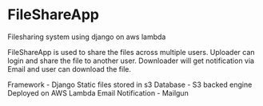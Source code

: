 # FileShareApp
Filesharing system using django on aws lambda

FileShareApp is used to share the files across multiple users. Uploader can login and share the file to another user. Downloader will get notification via Email and user can download the file.

Framework - Django
Static files stored in s3
Database - S3 backed engine
Deployed on AWS Lambda
Email Notification - Mailgun

